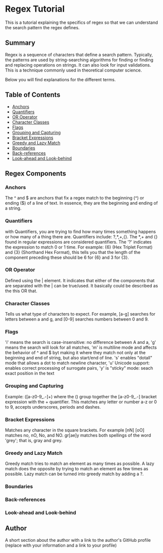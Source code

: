 # Regex Tutorial

This is a tutorial explaining the specifics of regex so that we can understand the search pattern the regex defines.

## Summary

Regex is a sequence of characters that define a search pattern. Typically, the patterns are used by string-searching algorithms for finding or finding and replacing operations on strings. It can also look for input validations. This is a technique commonly used in theoretical computer science.

Below you will find explanations for the different terms.


## Table of Contents

- [Anchors](#anchors)
- [Quantifiers](#quantifiers)
- [OR Operator](#or-operator)
- [Character Classes](#character-classes)
- [Flags](#flags)
- [Grouping and Capturing](#grouping-and-capturing)
- [Bracket Expressions](#bracket-expressions)
- [Greedy and Lazy Match](#greedy-and-lazy-match)
- [Boundaries](#boundaries)
- [Back-references](#back-references)
- [Look-ahead and Look-behind](#look-ahead-and-look-behind)

## Regex Components

### Anchors

The ^ and $ are anchors that fix a regex match to the beginning (^) or ending ($) of a line of text. In essence, they are the beginning and ending of a string.

### Quantifiers

with Quantifiers, you are trying to find how many times something happens or how many of a thing there are. Quantifiers include: ?,*,+,{}. The *,+ and {} found in regular expressions are considered quantifiers. The '?' indicates the expression to match 0 or 1 time.
For example: {6} (Hex Triplet Format) and {3} (Shorthand Hex Format), this tells you that the length of the component preceding these should be 6 for {6} and 3 for {3}.

### OR Operator

Defined using the | element. It indicates that either of the components that are separated with the | can be true/used. It basically could be described as the this OR that.

### Character Classes

Tells us what type of characters to expect. For example, [a-g] searches for letters between a and g, and [0-9] searches numbers between 0 and 9.

### Flags

'i' means the search is case-insensitive: no difference between A and a,
'g' means the search will look for all matches,
'm' is multiline mode and affects the behavior of ^ and $ byt making it where they match not only at the beginning and end of string, but also start/end of line.
's' enables "dotall" mode that allows a dot to match newline character,
'u' Unicode support: enables correct processing of surrogate pairs,
'y' is "sticky" mode: seach exact position in the text

### Grouping and Capturing

Example: ([a-z0-9_\.-]+) where the () group together the [a-z0-9_\.-] bracket expression with the + quantifier. This matches any letter or number a-z or 0 to 9, accepts underscores, periods and dashes.

### Bracket Expressions

Matches any character in the square brackets. For example [nN] [oO] matches no, nO, No, and NO. gr[ae]y matches both spellings of the word 'grey'; that is, gray and grey.

### Greedy and Lazy Match

Greedy match tries to match an element as many times as possible. A lazy match does the opposite by trying to match an element as few times as possible. Lazy match can be turned into greedy match by adding a ?.

### Boundaries



### Back-references

### Look-ahead and Look-behind

## Author

A short section about the author with a link to the author's GitHub profile (replace with your information and a link to your profile)

